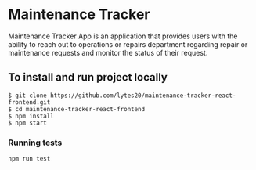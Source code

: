 Maintenance Tracker
=======

Maintenance Tracker App is an application that provides users with the ability to reach out to operations or repairs department regarding repair or maintenance requests and monitor the status of their request.

## To install and run project locally

    $ git clone https://github.com/lytes20/maintenance-tracker-react-frontend.git
    $ cd maintenance-tracker-react-frontend
    $ npm install
    $ npm start

### Running tests

`npm run test`
